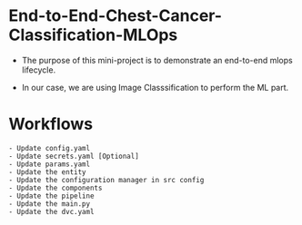 # End-to-End-Chest-Cancer-Classification-MLOps


- The purpose of this mini-project is to demonstrate an end-to-end mlops lifecycle.

 - In our case, we are using Image Classsification to perform the ML part.



# Workflows

    - Update config.yaml
    - Update secrets.yaml [Optional]
    - Update params.yaml
    - Update the entity
    - Update the configuration manager in src config
    - Update the components
    - Update the pipeline
    - Update the main.py
    - Update the dvc.yaml